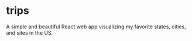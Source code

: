 # trips

A simple and beautiful React web app visualizing my favorite states, cities, and sites in the US.

